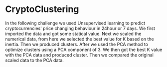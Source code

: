 # CryptoClustering

In the following challenge we used Unsupervised learning to predict cryptocurrencies' price changing behaviour in 24hour or 7 days. We first imported the data and got some statical value. Next we scaled the numerical data, from here we selected the best value for K based on the inertia. Then we produced clusters. 
After we used the PCA method to optimize clusters using a PCA component of 3. We then got the best K value with the PCA data and produced cluster. Then we compared the original scaled data to the PCA data.

